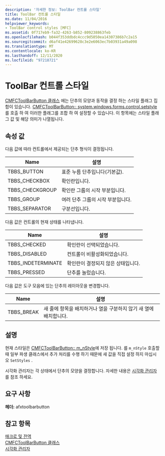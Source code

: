 ```yaml
---
description: '자세한 정보: ToolBar 컨트롤 스타일'
title: ToolBar 컨트롤 스타일
ms.date: 11/04/2016
helpviewer_keywords:
- ToolBar control styles [MFC]
ms.assetid: 0f717eb9-fa32-4263-b852-809238863feb
ms.openlocfilehash: b044f353ddbdc4ccc9d5050ea14307386b7c2a15
ms.sourcegitcommit: d6af41e42699628c3e2e6063ec7b03931a49a098
ms.translationtype: MT
ms.contentlocale: ko-KR
ms.lasthandoff: 12/11/2020
ms.locfileid: "97218721"
---
```

# <a name="toolbar-control-styles"></a>ToolBar 컨트롤 스타일

[CMFCToolBarButton 클래스](../../mfc/reference/cmfctoolbarbutton-class.md) 에는 단추의 모양과 동작을 결정 하는 스타일 플래그 집합이 있습니다. [CMFCToolBarButton:: system.windows.forms.control.setstyle](../../mfc/reference/cmfctoolbarbutton-class.md#setstyle)를 호출 하 여 이러한 플래그를 조합 하 여 설정할 수 있습니다. 이 항목에는 스타일 플래그 값 및 해당 의미가 나열됩니다.

## <a name="property-values"></a>속성 값

다음 값에 따라 컨트롤에서 제공되는 단추 형식이 결정됩니다.

|Name|설명|
|-|-|
|TBBS_BUTTON|표준 누름 단추입니다(기본값).  |
|TBBS_CHECKBOX|확인란입니다.  |
|TBBS_CHECKGROUP|확인란 그룹의 시작 부분입니다.  |
|TBBS_GROUP|여러 단추 그룹의 시작 부분입니다.  |
|TBBS_SEPARATOR|구분선입니다.  |

다음 값은 컨트롤의 현재 상태를 나타냅니다.

|Name|설명|
|-|-|
|TBBS_CHECKED|확인란이 선택되었습니다.  |
|TBBS_DISABLED|컨트롤이 비활성화되었습니다.  |
|TBBS_INDETERMINATE|확인란이 결정되지 않은 상태입니다.  |
|TBBS_PRESSED|단추를 눌렀습니다.  |

다음 값은 도구 모음에 있는 단추의 레이아웃을 변경합니다.

|Name|설명|
|-|-|
|TBBS_BREAK|새 줄에 항목을 배치하거나 열을 구분하지 않기 새 열에 배치합니다.  |

## <a name="remarks"></a>설명

현재 스타일은 [CMFCToolBarButton:: m_nStyle](../../mfc/reference/cmfctoolbarbutton-class.md#m_nstyle)에 저장 됩니다. 를                 `m_nStyle` 호출할 때 일부 파생 클래스에서 추가 처리를 수행 하기 때문에 새 값을 직접 설정 하지 마십시오 `SetStyles` .

시각화 관리자는 각 상태에서 단추의 모양을 결정합니다. 자세한 내용은 [시각화 관리자](../../mfc/visualization-manager.md) 를 참조 하세요.

## <a name="requirements"></a>요구 사항

**헤더:** afxtoolbarbutton

## <a name="see-also"></a>참고 항목

[매크로 및 전역](../../mfc/reference/mfc-macros-and-globals.md)<br/>
[CMFCToolBarButton 클래스](../../mfc/reference/cmfctoolbarbutton-class.md)<br/>
[시각화 관리자](../../mfc/visualization-manager.md)
